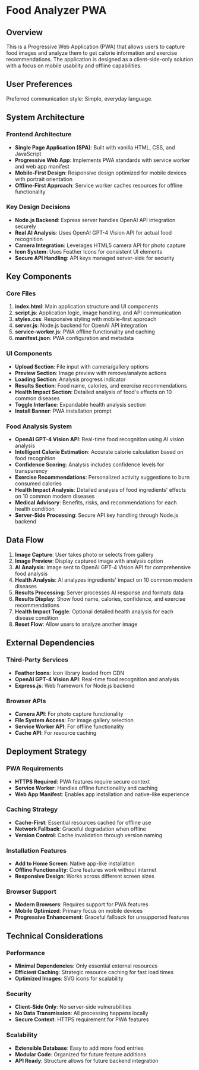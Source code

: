 # Food Analyzer PWA

## Overview

This is a Progressive Web Application (PWA) that allows users to capture food images and analyze them to get calorie information and exercise recommendations. The application is designed as a client-side-only solution with a focus on mobile usability and offline capabilities.

## User Preferences

Preferred communication style: Simple, everyday language.

## System Architecture

### Frontend Architecture
- **Single Page Application (SPA)**: Built with vanilla HTML, CSS, and JavaScript
- **Progressive Web App**: Implements PWA standards with service worker and web app manifest
- **Mobile-First Design**: Responsive design optimized for mobile devices with portrait orientation
- **Offline-First Approach**: Service worker caches resources for offline functionality

### Key Design Decisions
- **Node.js Backend**: Express server handles OpenAI API integration securely
- **Real AI Analysis**: Uses OpenAI GPT-4 Vision API for actual food recognition
- **Camera Integration**: Leverages HTML5 camera API for photo capture
- **Icon System**: Uses Feather Icons for consistent UI elements
- **Secure API Handling**: API keys managed server-side for security

## Key Components

### Core Files
1. **index.html**: Main application structure and UI components
2. **script.js**: Application logic, image handling, and API communication
3. **styles.css**: Responsive styling with mobile-first approach
4. **server.js**: Node.js backend for OpenAI API integration
5. **service-worker.js**: PWA offline functionality and caching
6. **manifest.json**: PWA configuration and metadata

### UI Components
- **Upload Section**: File input with camera/gallery options
- **Preview Section**: Image preview with remove/analyze actions
- **Loading Section**: Analysis progress indicator
- **Results Section**: Food name, calories, and exercise recommendations
- **Health Impact Section**: Detailed analysis of food's effects on 10 common diseases
- **Toggle Interface**: Expandable health analysis section
- **Install Banner**: PWA installation prompt

### Food Analysis System
- **OpenAI GPT-4 Vision API**: Real-time food recognition using AI vision analysis
- **Intelligent Calorie Estimation**: Accurate calorie calculation based on food recognition
- **Confidence Scoring**: Analysis includes confidence levels for transparency
- **Exercise Recommendations**: Personalized activity suggestions to burn consumed calories
- **Health Impact Analysis**: Detailed analysis of food ingredients' effects on 10 common modern diseases
- **Medical Advisory**: Benefits, risks, and recommendations for each health condition
- **Server-Side Processing**: Secure API key handling through Node.js backend

## Data Flow

1. **Image Capture**: User takes photo or selects from gallery
2. **Image Preview**: Display captured image with analysis option
3. **AI Analysis**: Image sent to OpenAI GPT-4 Vision API for comprehensive food analysis
4. **Health Analysis**: AI analyzes ingredients' impact on 10 common modern diseases
5. **Results Processing**: Server processes AI response and formats data
6. **Results Display**: Show food name, calories, confidence, and exercise recommendations
7. **Health Impact Toggle**: Optional detailed health analysis for each disease condition
8. **Reset Flow**: Allow users to analyze another image

## External Dependencies

### Third-Party Services
- **Feather Icons**: Icon library loaded from CDN
- **OpenAI GPT-4 Vision API**: Real-time food recognition and analysis
- **Express.js**: Web framework for Node.js backend

### Browser APIs
- **Camera API**: For photo capture functionality
- **File System Access**: For image gallery selection
- **Service Worker API**: For offline functionality
- **Cache API**: For resource caching

## Deployment Strategy

### PWA Requirements
- **HTTPS Required**: PWA features require secure context
- **Service Worker**: Handles offline functionality and caching
- **Web App Manifest**: Enables app installation and native-like experience

### Caching Strategy
- **Cache-First**: Essential resources cached for offline use
- **Network Fallback**: Graceful degradation when offline
- **Version Control**: Cache invalidation through version naming

### Installation Features
- **Add to Home Screen**: Native app-like installation
- **Offline Functionality**: Core features work without internet
- **Responsive Design**: Works across different screen sizes

### Browser Support
- **Modern Browsers**: Requires support for PWA features
- **Mobile Optimized**: Primary focus on mobile devices
- **Progressive Enhancement**: Graceful fallback for unsupported features

## Technical Considerations

### Performance
- **Minimal Dependencies**: Only essential external resources
- **Efficient Caching**: Strategic resource caching for fast load times
- **Optimized Images**: SVG icons for scalability

### Security
- **Client-Side Only**: No server-side vulnerabilities
- **No Data Transmission**: All processing happens locally
- **Secure Context**: HTTPS requirement for PWA features

### Scalability
- **Extensible Database**: Easy to add more food entries
- **Modular Code**: Organized for future feature additions
- **API Ready**: Structure allows for future backend integration
